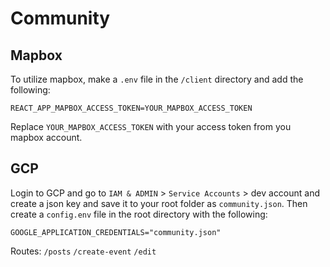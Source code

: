 # Community

## Mapbox
To utilize mapbox, make a `.env` file in the `/client` directory and add the following:

```
REACT_APP_MAPBOX_ACCESS_TOKEN=YOUR_MAPBOX_ACCESS_TOKEN
```
Replace `YOUR_MAPBOX_ACCESS_TOKEN` with your access token from you mapbox account.


## GCP 
Login to GCP and go to `IAM & ADMIN` > `Service Accounts` > dev account and create a json key and save it to your root folder as `community.json`. Then create a `config.env` file in the root directory with the following: 

```
GOOGLE_APPLICATION_CREDENTIALS="community.json"
```

Routes: 
`/posts` 
`/create-event`
`/edit`
